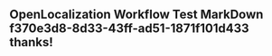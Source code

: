 <properties
ms.topic="hero-topic"
ms.test1="hero-topic"
ms.test2="test"/>

## OpenLocalization Workflow Test MarkDown f370e3d8-8d33-43ff-ad51-1871f101d433 thanks!
